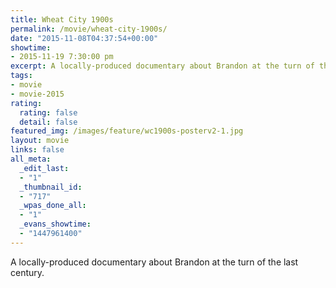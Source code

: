 ```yaml
---
title: Wheat City 1900s
permalink: /movie/wheat-city-1900s/
date: "2015-11-08T04:37:54+00:00"
showtime:
- 2015-11-19 7:30:00 pm
excerpt: A locally-produced documentary about Brandon at the turn of the last century.
tags:
- movie
- movie-2015
rating:
  rating: false
  detail: false
featured_img: /images/feature/wc1900s-posterv2-1.jpg
layout: movie
links: false
all_meta:
  _edit_last:
  - "1"
  _thumbnail_id:
  - "717"
  _wpas_done_all:
  - "1"
  _evans_showtime:
  - "1447961400"
---
```


A locally-produced documentary about Brandon at the turn of the last century.